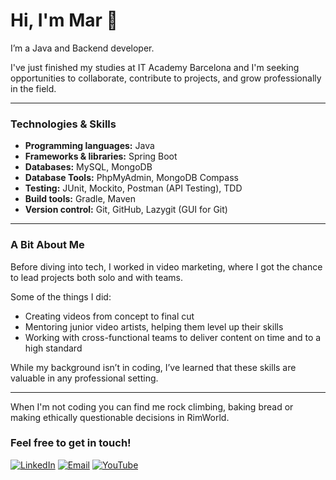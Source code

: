 # Hi, I'm Mar 👋

I’m a Java and Backend developer.

I've just finished my studies at IT Academy Barcelona and I'm seeking opportunities to collaborate, contribute to projects, and grow professionally in the field.

***

### Technologies & Skills

- **Programming languages:** Java
- **Frameworks & libraries:** Spring Boot
- **Databases:** MySQL, MongoDB  
- **Database Tools:** PhpMyAdmin, MongoDB Compass
- **Testing:** JUnit, Mockito, Postman (API Testing), TDD
- **Build tools:** Gradle, Maven
- **Version control:** Git, GitHub, Lazygit (GUI for Git)

***

### A Bit About Me

Before diving into tech, I worked in video marketing, where I got the chance to lead projects both solo and with teams.

Some of the things I did:

- Creating videos from concept to final cut
- Mentoring junior video artists, helping them level up their skills
- Working with cross-functional teams to deliver content on time and to a high standard

While my background isn’t in coding, I’ve learned that these skills are valuable in any professional setting.

***

When I'm not coding you can find me rock climbing, baking bread or making ethically questionable decisions in RimWorld.

### Feel free to get in touch!

[![LinkedIn](https://img.shields.io/badge/LinkedIn-0077B5?style=flat&logo=linkedin&logoColor=white)](https://www.linkedin.com/in/martorrijos/)
[![Email](https://img.shields.io/badge/Email-D14836?style=flat&logo=gmail&logoColor=white)](mailto:martorrijos@protonmail.com)
[![YouTube](https://img.shields.io/badge/YouTube-FF0000?style=flat&logo=youtube&logoColor=white)](https://www.youtube.com/@bluemarumusic/featured)



